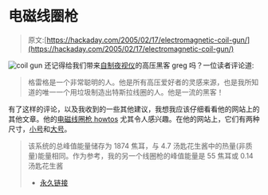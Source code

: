 # 电磁线圈枪

> 原文:[https://hackaday.com/2005/02/17/electromagnetic-coil-gun/](https://hackaday.com/2005/02/17/electromagnetic-coil-gun/)

![coil gun](img/d69bb804349631d22dbbd1371406c817.png)
还记得给我们带来[自制夜视仪](http://www.hackaday.com/entry/1234000107028849/)的高压黑客 greg 吗？一位读者评论道:

> 格雷格是一个非常聪明的人。他是所有高压爱好者的灵感来源，也是我所知道的唯一一个用垃圾制造出特斯拉线圈的人。他是一流的黑客！

有了这样的评论，以及我收到的一些其他建议，我想我应该仔细看看他的网站上的其他文章。他的[电磁线圈枪 howtos](http://www.angelfire.com/80s/sixmhz/coolstuff2.html) 尤其令人感兴趣。在他的网站上，它们有两种尺寸，[小号](http://www.angelfire.com/80s/sixmhz/xgun.html)和[大号](http://www.angelfire.com/80s/sixmhz/biggun.html)。

> 该系统的总峰值能量储存为 1874 焦耳，与 4.7 汤匙花生酱中的热量(非质量)能量相同。作为参考，我的另一个线圈枪的峰值能量是 55 焦耳或 0.14 汤匙花生酱
> 
> *   [永久链接](http://www.angelfire.com/80s/sixmhz/coolstuff2.html)